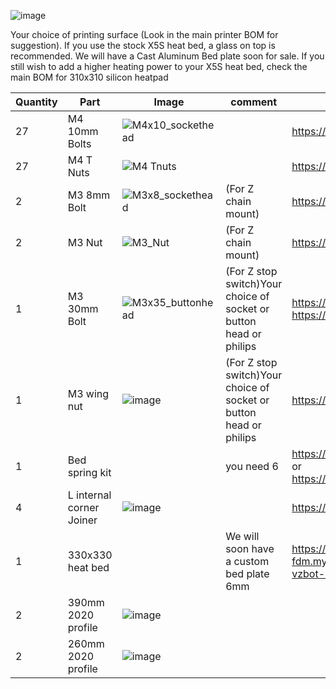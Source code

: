 ![image](https://user-images.githubusercontent.com/37383368/148632035-ab757e8f-3677-4cdb-8f2a-a222ae852f85.png)

Your choice of printing surface (Look in the main printer BOM for suggestion). If you use the stock X5S heat bed, a glass on top is recommended. We will have a Cast Aluminum Bed plate soon for sale.
If you still wish to add a higher heating power to your X5S heat bed, check the main BOM for 310x310 silicon heatpad

| Quantity | Part                         | Image             | comment  | Links  |
| ------ | ----                           | -------              | -----  | -----	|
| 27       | M4 10mm Bolts       | ![M4x10_sockethead](https://user-images.githubusercontent.com/37383368/138751178-962b6445-6366-45f6-a9f1-7aee60063210.png) |  | https://s.click.aliexpress.com/e/_9RMap3 |
| 27       | M4 T Nuts                    | ![M4 Tnuts](https://user-images.githubusercontent.com/37383368/137783436-4e1c6bae-e78c-47b5-b697-86cc7f41cef6.PNG) | | https://s.click.aliexpress.com/e/_AsGUWF |
| 2       | M3 8mm Bolt     |![M3x8_sockethead](https://user-images.githubusercontent.com/37383368/138750887-998095d8-fdd2-4356-91ec-a684351ff769.png)  | (For Z chain mount) | https://s.click.aliexpress.com/e/_9RMap3 |
| 2       | M3 Nut     | ![M3_Nut](https://user-images.githubusercontent.com/37383368/138378072-71b793a3-e16b-4289-8b31-f0a9b3e8b4f9.png)  | (For Z chain mount)   | https://s.click.aliexpress.com/e/_AFJSUp |
| 1       | M3 30mm Bolt     | ![M3x35_buttonhead](https://user-images.githubusercontent.com/37383368/137980162-b3b4fac7-ea3f-4b70-8072-abaa859ba9ff.png) | (For Z stop switch)Your choice of socket or button head or philips | https://s.click.aliexpress.com/e/_9RWMof https://s.click.aliexpress.com/e/_9RMap3 |
| 1       | M3 wing nut     | ![image](https://user-images.githubusercontent.com/37383368/138750038-ef6b1a03-fe82-4fb7-9527-eb4e434d6a6e.png) | (For Z stop switch)Your choice of socket or button head or philips | https://s.click.aliexpress.com/e/_A4azYZ |
| 1       | Bed spring kit |                                                      | you need 6  | https://s.click.aliexpress.com/e/_AFy0un  or https://s.click.aliexpress.com/e/_9i6SRT |
| 4       | L internal corner Joiner  |  ![image](https://user-images.githubusercontent.com/37383368/138750456-f53ed7d4-5294-4023-961c-586d76900bdd.png)   |  | https://s.click.aliexpress.com/e/_A7n2zX |
| 1       | 330x330 heat bed |  | We will soon have a custom bed plate 6mm | https://f3d-racing-fdm.myshopify.com/products/print-bed-vzbot-330x330 |
| 2       | 390mm 2020 profile | ![image](https://user-images.githubusercontent.com/37383368/138796132-2633c5c2-7e22-4e87-a046-c664f2259d13.png) | | |
| 2       | 260mm 2020 profile | ![image](https://user-images.githubusercontent.com/37383368/138796132-2633c5c2-7e22-4e87-a046-c664f2259d13.png) | | | 

